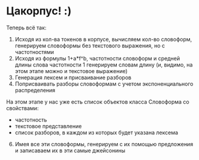 
# Цакорпус! :)

Теперь всё так:
1. Исходя из кол-ва токенов в корпусе, вычисляем кол-во словоформ, генерируем словоформы
без текстового выражения, но с частотностями
2. Исходя из формулы 1+a*f^b, частотности словоформ и средней длины слова частотности 1 
генерируем словам длину (и, видимо, на этом этапе можно и текстовое выражение)
3. Генерация лексем и присваивание разборов
5. Поприсваивать разборы словоформам с учетом экспоненциального распределения

На этом этапе у нас уже есть список объектов класса Словоформа со свойствами:
- частотность
- текстовое представление
- список разборов, в каждом из которых будет указана лексема

6. Имея все эти словоформы, генерируем с их помощью предложения и записаваем их 
в эти самые джейсонины

